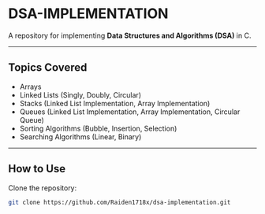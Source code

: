 # DSA-IMPLEMENTATION

A repository for implementing **Data Structures and Algorithms (DSA)** in C.  

---

## Topics Covered

- Arrays
- Linked Lists (Singly, Doubly, Circular)
- Stacks (Linked List Implementation, Array Implementation)
- Queues (Linked List Implementation, Array Implementation, Circular Queue)
- Sorting Algorithms (Bubble, Insertion, Selection)
- Searching Algorithms (Linear, Binary)

---

## How to Use

Clone the repository:  
```bash
git clone https://github.com/Raiden1718x/dsa-implementation.git
